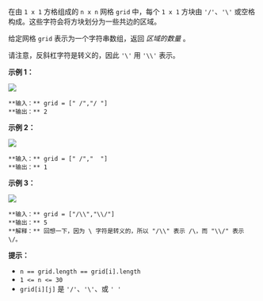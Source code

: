 在由 `1 x 1` 方格组成的 `n x n` 网格 `grid` 中，每个 `1 x 1` 方块由 `'/'`、`'\'`
或空格构成。这些字符会将方块划分为一些共边的区域。

给定网格 `grid` 表示为一个字符串数组，返回 _区域的数量_ 。

请注意，反斜杠字符是转义的，因此 `'\'` 用 `'\\'` 表示。



**示例 1：**

![](https://assets.leetcode.com/uploads/2018/12/15/1.png)

    
    
    **输入：** grid = [" /","/ "]
    **输出：** 2

**示例 2：**

![](https://assets.leetcode.com/uploads/2018/12/15/2.png)

    
    
    **输入：** grid = [" /","  "]
    **输出：** 1
    

**示例 3：**

![](https://assets.leetcode.com/uploads/2018/12/15/4.png)

    
    
    **输入：** grid = ["/\\","\\/"]
    **输出：** 5
    **解释：** 回想一下，因为 \ 字符是转义的，所以 "/\\" 表示 /\，而 "\\/" 表示 \/。
    



**提示：**

  * `n == grid.length == grid[i].length`
  * `1 <= n <= 30`
  * `grid[i][j]` 是 `'/'`、`'\'`、或 `' '`

